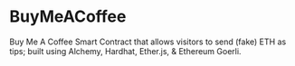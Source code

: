 # BuyMeACoffee
Buy Me A Coffee Smart Contract that allows visitors to send (fake) ETH as tips; built using Alchemy, Hardhat, Ether.js, &amp; Ethereum Goerli.
